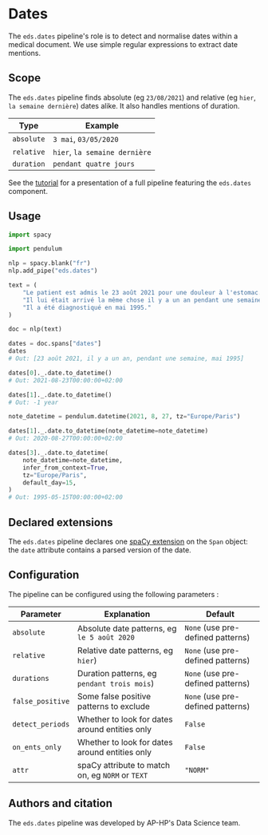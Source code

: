 # Dates

The `eds.dates` pipeline's role is to detect and normalise dates within a medical document.
We use simple regular expressions to extract date mentions.

## Scope

The `eds.dates` pipeline finds absolute (eg `23/08/2021`) and relative (eg `hier`, `la semaine dernière`) dates alike. It also handles mentions of duration.

| Type       | Example                       |
| ---------- | ----------------------------- |
| `absolute` | `3 mai`, `03/05/2020`         |
| `relative` | `hier`, `la semaine dernière` |
| `duration` | `pendant quatre jours`        |

See the [tutorial](../../tutorials/detecting-dates.md) for a presentation of a full pipeline featuring the `eds.dates` component.

## Usage

```python
import spacy

import pendulum

nlp = spacy.blank("fr")
nlp.add_pipe("eds.dates")

text = (
    "Le patient est admis le 23 août 2021 pour une douleur à l'estomac. "
    "Il lui était arrivé la même chose il y a un an pendant une semaine. "
    "Il a été diagnostiqué en mai 1995."
)

doc = nlp(text)

dates = doc.spans["dates"]
dates
# Out: [23 août 2021, il y a un an, pendant une semaine, mai 1995]

dates[0]._.date.to_datetime()
# Out: 2021-08-23T00:00:00+02:00

dates[1]._.date.to_datetime()
# Out: -1 year

note_datetime = pendulum.datetime(2021, 8, 27, tz="Europe/Paris")

dates[1]._.date.to_datetime(note_datetime=note_datetime)
# Out: 2020-08-27T00:00:00+02:00

dates[3]._.date.to_datetime(
    note_datetime=note_datetime,
    infer_from_context=True,
    tz="Europe/Paris",
    default_day=15,
)
# Out: 1995-05-15T00:00:00+02:00
```

## Declared extensions

The `eds.dates` pipeline declares one [spaCy extension](https://spacy.io/usage/processing-pipelines#custom-components-attributes) on the `Span` object: the `date` attribute contains a parsed version of the date.

## Configuration

The pipeline can be configured using the following parameters :

| Parameter        | Explanation                                      | Default                           |
| ---------------- | ------------------------------------------------ | --------------------------------- |
| `absolute`       | Absolute date patterns, eg `le 5 août 2020`      | `None` (use pre-defined patterns) |
| `relative`       | Relative date patterns, eg `hier`)               | `None` (use pre-defined patterns) |
| `durations`      | Duration patterns, eg `pendant trois mois`)      | `None` (use pre-defined patterns) |
| `false_positive` | Some false positive patterns to exclude          | `None` (use pre-defined patterns) |
| `detect_periods` | Whether to look for dates around entities only   | `False`                           |
| `on_ents_only`   | Whether to look for dates around entities only   | `False`                           |
| `attr`           | spaCy attribute to match on, eg `NORM` or `TEXT` | `"NORM"`                          |

## Authors and citation

The `eds.dates` pipeline was developed by AP-HP's Data Science team.
